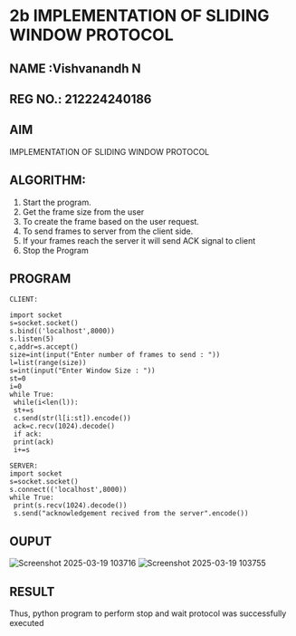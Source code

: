 # 2b IMPLEMENTATION OF SLIDING WINDOW PROTOCOL
## NAME :Vishvanandh N
## REG NO.: 212224240186
## AIM
IMPLEMENTATION OF SLIDING WINDOW PROTOCOL

## ALGORITHM:
1. Start the program.
2. Get the frame size from the user
3. To create the frame based on the user request.
4. To send frames to server from the client side.
5. If your frames reach the server it will send ACK signal to client
6. Stop the Program
## PROGRAM
```
CLIENT:

import socket
s=socket.socket()
s.bind(('localhost',8000))
s.listen(5)
c,addr=s.accept()
size=int(input("Enter number of frames to send : "))
l=list(range(size))
s=int(input("Enter Window Size : "))
st=0
i=0
while True:
 while(i<len(l)):
 st+=s
 c.send(str(l[i:st]).encode())
 ack=c.recv(1024).decode()
 if ack:
 print(ack)
 i+=s
 ```
```
SERVER:
import socket
s=socket.socket()
s.connect(('localhost',8000))
while True:
 print(s.recv(1024).decode())
 s.send("acknowledgement recived from the server".encode())
```
## OUPUT

![Screenshot 2025-03-19 103716](https://github.com/user-attachments/assets/915bc668-87cc-4138-b85b-f23495384de2)
![Screenshot 2025-03-19 103755](https://github.com/user-attachments/assets/32c4724e-1f10-4c72-a9d2-c6d8917d434e)





## RESULT
Thus, python program to perform stop and wait protocol was successfully executed
